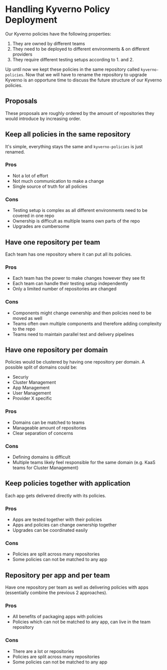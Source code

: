 # Handling Kyverno Policy Deployment

Our Kyverno policies have the following properties:
1. They are owned by different teams
2. They need to be deployed to different environments & on different providers
3. They require different testing setups according to 1. and 2.

Up until now we kept these policies in the same repository called `kyverno-policies`.
Now that we will have to rename the repository to upgrade Kyverno is an opportune time to discuss the future structure of our Kyverno policies.

## Proposals

These proposals are roughly ordered by the amount of repositories they would introduce by increasing order.

## Keep all policies in the same repository
It's simple, everything stays the same and `kyverno-policies` is just renamed.
### Pros
- Not a lot of effort
- Not much communication to make a change
- Single source of truth for all policies
### Cons
- Testing setup is complex as all different environments need to be covered in one repo
- Ownership is difficult as multiple teams own parts of the repo
- Upgrades are cumbersome

## Have one repository per team
Each team has one repository where it can put all its policies.
### Pros
- Each team has the power to make changes however they see fit
- Each team can handle their testing setup independently
- Only a limited number of repositories are changed
### Cons
- Components might change ownership and then policies need to be moved as well
- Teams often own multiple components and therefore adding complexity to the repo
- Teams need to maintain parallel test and delivery pipelines

## Have one repository per domain
Policies would be clustered by having one repository per domain.
A possible split of domains could be:
- Securiy
- Cluster Management
- App Management
- User Management
- Provider X specific
### Pros
- Domains can be matched to teams
- Manageable amount of repositories
- Clear separation of concerns
### Cons
- Defining domains is difficult
- Multiple teams likely feel responsible for the same domain (e.g. KaaS teams for Cluster Management)

## Keep policies together with application
Each app gets delivered directly with its policies.
### Pros
- Apps are tested together with their policies
- Apps and policies can change ownership together
- Upgrades can be coordinated easily
### Cons
- Policies are split across many repositories
- Some policies can not be matched to any app

## Repository per app and per team
Have one repository per team as well as delivering policies with apps (essentially combine the previous 2 approaches).
### Pros
- All benefits of packaging apps with policies
- Policies which can not be matched to any app, can live in the team repository
### Cons
- There are a lot or repositories
- Policies are split across many repositories
- Some policies can not be matched to any app
